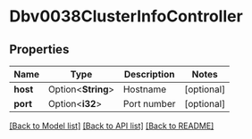 # Dbv0038ClusterInfoController

## Properties

Name | Type | Description | Notes
------------ | ------------- | ------------- | -------------
**host** | Option<**String**> | Hostname | [optional]
**port** | Option<**i32**> | Port number | [optional]

[[Back to Model list]](../README.md#documentation-for-models) [[Back to API list]](../README.md#documentation-for-api-endpoints) [[Back to README]](../README.md)


